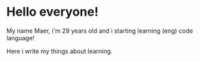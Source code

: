 # Hello everyone!
My name Maer, i'm 29 years old and i starting learning (eng) code language!

Here i write my things about learning.
